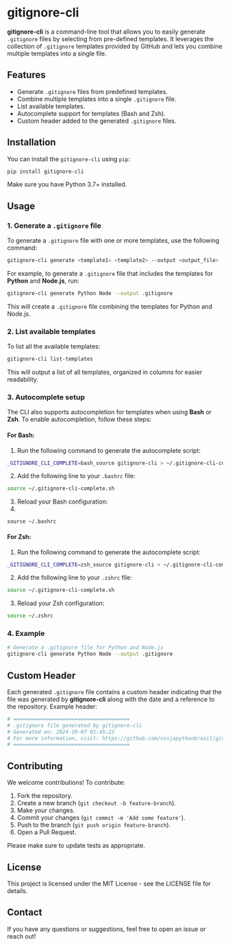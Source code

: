 # gitignore-cli

**gitignore-cli** is a command-line tool that allows you to easily generate `.gitignore` files by selecting from pre-defined templates. It leverages the collection of `.gitignore` templates provided by GitHub and lets you combine multiple templates into a single file.

## Features

- Generate `.gitignore` files from predefined templates.
- Combine multiple templates into a single `.gitignore` file.
- List available templates.
- Autocomplete support for templates (Bash and Zsh).
- Custom header added to the generated `.gitignore` files.

## Installation

You can install the `gitignore-cli` using `pip`:

```bash
pip install gitignore-cli
```

Make sure you have Python 3.7+ installed.

## Usage

### 1. Generate a `.gitignore` file

To generate a `.gitignore` file with one or more templates, use the following command:


```bash
gitignore-cli generate <template1> <template2> --output <output_file>
```

For example, to generate a `.gitignore` file that includes the templates for **Python** and **Node.js**, run:

```bash
gitignore-cli generate Python Node --output .gitignore
```

This will create a `.gitignore` file combining the templates for Python and Node.js.

### 2. List available templates

To list all the available templates:

```bash
gitignore-cli list-templates
```

This will output a list of all templates, organized in columns for easier readability.

### 3. Autocomplete setup

The CLI also supports autocompletion for templates when using **Bash** or **Zsh**. To enable autocompletion, follow these steps:

#### For Bash:

1. Run the following command to generate the autocomplete script:
   
```bash
_GITIGNORE_CLI_COMPLETE=bash_source gitignore-cli > ~/.gitignore-cli-complete.sh
```

2. Add the following line to your `.bashrc` file:

```bash   
source ~/.gitignore-cli-complete.sh
```

3. Reload your Bash configuration:
4. 
```
source ~/.bashrc
```

#### For Zsh:

1. Run the following command to generate the autocomplete script:
   
```bash      
_GITIGNORE_CLI_COMPLETE=zsh_source gitignore-cli > ~/.gitignore-cli-complete.sh
```

2. Add the following line to your `.zshrc` file:
   
```bash
source ~/.gitignore-cli-complete.sh
```

3. Reload your Zsh configuration:

```bash   
source ~/.zshrc
```

### 4. Example

```bash
# Generate a .gitignore file for Python and Node.js 
gitignore-cli generate Python Node --output .gitignore
```

## Custom Header

Each generated `.gitignore` file contains a custom header indicating that the file was generated by **gitignore-cli** along with the date and a reference to the repository. Example header:

```bash
# ====================================== 
# .gitignore file generated by gitignore-cli 
# Generated on: 2024-10-07 01:45:23 
# For more information, visit: https://github.com/ninjapythonbrasil/gitignore-cli 
# ======================================
```

## Contributing

We welcome contributions! To contribute:

1. Fork the repository.
2. Create a new branch (`git checkout -b feature-branch`).
3. Make your changes.
4. Commit your changes (`git commit -m 'Add some feature'`).
5. Push to the branch (`git push origin feature-branch`).
6. Open a Pull Request.

Please make sure to update tests as appropriate.

## License

This project is licensed under the MIT License - see the LICENSE file for details.

## Contact

If you have any questions or suggestions, feel free to open an issue or reach out!
